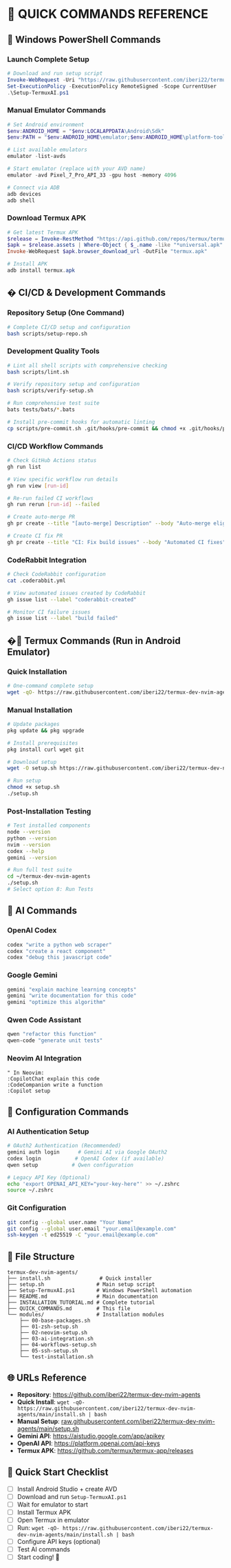 # 🚀 QUICK COMMANDS REFERENCE

## 📱 Windows PowerShell Commands

### Launch Complete Setup
```powershell
# Download and run setup script
Invoke-WebRequest -Uri "https://raw.githubusercontent.com/iberi22/termux-dev-nvim-agents/main/Setup-TermuxAI.ps1" -OutFile "Setup-TermuxAI.ps1"
Set-ExecutionPolicy -ExecutionPolicy RemoteSigned -Scope CurrentUser
.\Setup-TermuxAI.ps1
```

### Manual Emulator Commands
```powershell
# Set Android environment
$env:ANDROID_HOME = "$env:LOCALAPPDATA\Android\Sdk"
$env:PATH = "$env:ANDROID_HOME\emulator;$env:ANDROID_HOME\platform-tools;$env:PATH"

# List available emulators
emulator -list-avds

# Start emulator (replace with your AVD name)
emulator -avd Pixel_7_Pro_API_33 -gpu host -memory 4096

# Connect via ADB
adb devices
adb shell
```

### Download Termux APK
```powershell
# Get latest Termux APK
$release = Invoke-RestMethod "https://api.github.com/repos/termux/termux-app/releases/latest"
$apk = $release.assets | Where-Object { $_.name -like "*universal.apk" } | Select-Object -First 1
Invoke-WebRequest $apk.browser_download_url -OutFile "termux.apk"

# Install APK
adb install termux.apk
```

## � CI/CD & Development Commands

### Repository Setup (One Command)
```bash
# Complete CI/CD setup and configuration
bash scripts/setup-repo.sh
```

### Development Quality Tools
```bash
# Lint all shell scripts with comprehensive checking
bash scripts/lint.sh

# Verify repository setup and configuration
bash scripts/verify-setup.sh

# Run comprehensive test suite
bats tests/bats/*.bats

# Install pre-commit hooks for automatic linting
cp scripts/pre-commit.sh .git/hooks/pre-commit && chmod +x .git/hooks/pre-commit
```

### CI/CD Workflow Commands
```bash
# Check GitHub Actions status
gh run list

# View specific workflow run details
gh run view [run-id]

# Re-run failed CI workflows
gh run rerun [run-id] --failed

# Create auto-merge PR
gh pr create --title "[auto-merge] Description" --body "Auto-merge eligible PR" --label "auto-merge"

# Create CI fix PR
gh pr create --title "CI: Fix build issues" --body "Automated CI fixes" --label "ci-fix"
```

### CodeRabbit Integration
```bash
# Check CodeRabbit configuration
cat .coderabbit.yml

# View automated issues created by CodeRabbit
gh issue list --label "coderabbit-created"

# Monitor CI failure issues
gh issue list --label "build failed"
```

## �📱 Termux Commands (Run in Android Emulator)

### Quick Installation
```bash
# One-command complete setup
wget -qO- https://raw.githubusercontent.com/iberi22/termux-dev-nvim-agents/main/install.sh | bash
```

### Manual Installation
```bash
# Update packages
pkg update && pkg upgrade

# Install prerequisites
pkg install curl wget git

# Download setup
wget -O setup.sh https://raw.githubusercontent.com/iberi22/termux-dev-nvim-agents/main/setup.sh

# Run setup
chmod +x setup.sh
./setup.sh
```

### Post-Installation Testing
```bash
# Test installed components
node --version
python --version
nvim --version
codex --help
gemini --version

# Run full test suite
cd ~/termux-dev-nvim-agents
./setup.sh
# Select option 8: Run Tests
```

## 🤖 AI Commands

### OpenAI Codex
```bash
codex "write a python web scraper"
codex "create a react component"
codex "debug this javascript code"
```

### Google Gemini
```bash
gemini "explain machine learning concepts"
gemini "write documentation for this code"
gemini "optimize this algorithm"
```

### Qwen Code Assistant
```bash
qwen "refactor this function"
qwen-code "generate unit tests"
```

### Neovim AI Integration
```vim
" In Neovim:
:CopilotChat explain this code
:CodeCompanion write a function
:Copilot setup
```

## 🔧 Configuration Commands

### AI Authentication Setup
```bash
# OAuth2 Authentication (Recommended)
gemini auth login      # Gemini AI via Google OAuth2
codex login           # OpenAI Codex (if available)
qwen setup           # Qwen configuration

# Legacy API Key (Optional)
echo 'export OPENAI_API_KEY="your-key-here"' >> ~/.zshrc
source ~/.zshrc
```

### Git Configuration
```bash
git config --global user.name "Your Name"
git config --global user.email "your.email@example.com"
ssh-keygen -t ed25519 -C "your.email@example.com"
```

## 📁 File Structure
```
termux-dev-nvim-agents/
├── install.sh                # Quick installer
├── setup.sh                 # Main setup script
├── Setup-TermuxAI.ps1       # Windows PowerShell automation
├── README.md                # Main documentation
├── INSTALLATION_TUTORIAL.md # Complete tutorial
├── QUICK_COMMANDS.md        # This file
└── modules/                 # Installation modules
    ├── 00-base-packages.sh
    ├── 01-zsh-setup.sh
    ├── 02-neovim-setup.sh
    ├── 03-ai-integration.sh
    ├── 04-workflows-setup.sh
    ├── 05-ssh-setup.sh
    └── test-installation.sh
```

## 🌐 URLs Reference

- **Repository**: https://github.com/iberi22/termux-dev-nvim-agents
- **Quick Install**: `wget -qO- https://raw.githubusercontent.com/iberi22/termux-dev-nvim-agents/main/install.sh | bash`
- **Manual Setup**: [raw.githubusercontent.com/iberi22/termux-dev-nvim-agents/main/setup.sh](https://raw.githubusercontent.com/iberi22/termux-dev-nvim-agents/main/setup.sh)
- **Gemini API**: https://aistudio.google.com/app/apikey
- **OpenAI API**: https://platform.openai.com/api-keys
- **Termux APK**: https://github.com/termux/termux-app/releases

## 🎯 Quick Start Checklist

- [ ] Install Android Studio + create AVD
- [ ] Download and run `Setup-TermuxAI.ps1`
- [ ] Wait for emulator to start
- [ ] Install Termux APK
- [ ] Open Termux in emulator
- [ ] Run: `wget -qO- https://raw.githubusercontent.com/iberi22/termux-dev-nvim-agents/main/install.sh | bash`
- [ ] Configure API keys (optional)
- [ ] Test AI commands
- [ ] Start coding! 🚀
